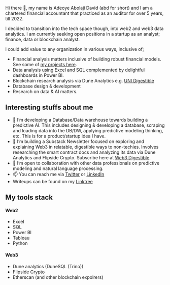Hi there 👋, my name is Adeoye Abolaji David (abd for short) and I am a chartered financial accountant that practiced as an auditor for over 5 years, till 2022. 

I decided to transition into the tech space though, into web2 and web3 data analytics. 
I am currently seeking open positions in a startup as an analyst; finance, data or blockchain analyst. 

I could add value to any organization in various ways, inclusive of; 
* Financial analysis matters inclusive of building robust financial models. See some of [my projects here](https://drive.google.com/drive/folders/1Gkt7Bm68O7Jy5mjga2H9FFFuvw_23RjD?usp=share_link).
* Data analysis using Excel and SQL complemented by delightful dashboards in Power BI. 
* Blockchain research analysis via Dune Analytics e.g. [UNI Digestible](https://dune.com/abd010x/uni-digestible)
* Database design & development
* Research on data & AI matters.   


## Interesting stuffs about me
- 🌱 I’m developing a Database/Data warehouse towards building a predictive AI. This includes designing & developing a database, scraping and loading data into the DB/DW, applying predictive modeling thinking, etc. This is for a product/startup idea I have. 
- 🌱 I’m building a Substack Newsletter focused on exploring and explaining Web3 in relatable, digestible ways to non-techies. Involves researching the smart contract docs and analyzing its data via Dune Analytics and Flipside Crypto. Subscribe here at [Web3 Digestible](https://web3digestible.substack.com/).
- 💞️ I’m open to collaboration with other data professionals on predictive modeling and natural language processing.
- 📫 You can reach me via [Twitter](https://twitter.com/abd010x) or [LinkedIn](https://www.linkedin.com/in/abolaji-david/)
- Writeups can be found on my [Linktree](https://linktr.ee/abd010x)


## My tools stack
#### Web2
* Excel
* SQL
* Power BI
* Tableau
* Python
#### Web3 
* Dune analytics (DuneSQL (Trino))
* Flipside Crypto
* Etherscan (and other blockchain expolrers)

<!---
abd010x/abd01-0x is a ✨ special ✨ repository because its `README.md` (this file) appears on your GitHub profile.
You can click the Preview link to take a look at your changes.
--->
